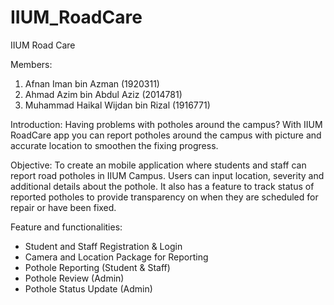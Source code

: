 # IIUM_RoadCare
IIUM Road Care

Members: 
1. Afnan Iman bin Azman (1920311)
2. Ahmad Azim bin Abdul Aziz (2014781)
3. Muhammad Haikal Wijdan bin Rizal (1916771)

Introduction: 
Having problems with potholes around the campus? With IIUM RoadCare app you can report potholes around the campus with picture and accurate location to smoothen the fixing progress.

Objective:
To create an mobile application where students and staff can report road potholes in IIUM Campus. Users can input location, severity and additional details about the pothole. It also has a feature to track status of reported potholes to provide transparency on when they are scheduled for repair or have been fixed. 

Feature and functionalities: 
- Student and Staff Registration & Login
- Camera and Location Package for Reporting
- Pothole Reporting (Student & Staff)
- Pothole Review (Admin)
- Pothole Status Update (Admin)
